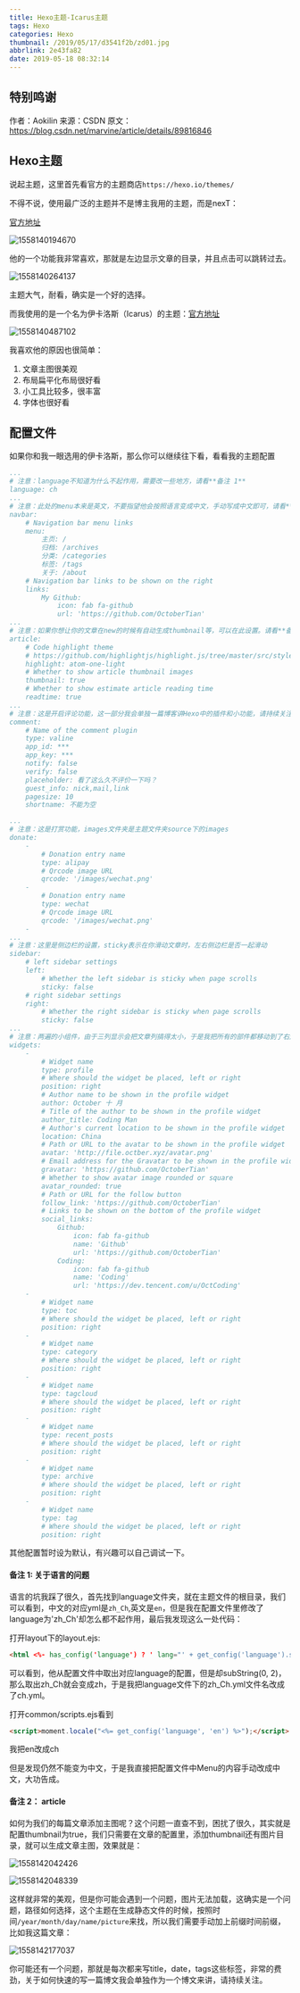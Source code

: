 ```yaml
---
title: Hexo主题-Icarus主题
tags: Hexo
categories: Hexo
thumbnail: /2019/05/17/d3541f2b/zd01.jpg
abbrlink: 2e43fa82
date: 2019-05-18 08:32:14
---
```


特别鸣谢
--------------------- 
作者：Aokilin 
来源：CSDN 
原文：https://blog.csdn.net/marvine/article/details/89816846 

## Hexo主题

说起主题，这里首先看官方的主题商店`https://hexo.io/themes/`

<!--More-->

不得不说，使用最广泛的主题并不是博主我用的主题，而是nexT：

<a href="https://theme-next.org/docs/">官方地址</a>

![1558140194670](Hexo主题-Icarus主题/1558140194670.png)

他的一个功能我非常喜欢，那就是左边显示文章的目录，并且点击可以跳转过去。

![1558140264137](Hexo主题-Icarus主题/1558140264137.png)

主题大气，耐看，确实是一个好的选择。

而我使用的是一个名为伊卡洛斯（Icarus）的主题：<a href="https://blog.zhangruipeng.me/hexo-theme-icarus/">官方地址</a>

![1558140487102](Hexo主题-Icarus主题/1558140487102.png)

我喜欢他的原因也很简单：

1. 文章主图很美观
2. 布局扁平化布局很好看
3. 小工具比较多，很丰富
4. 字体也很好看

## 配置文件

如果你和我一眼选用的伊卡洛斯，那么你可以继续往下看，看看我的主题配置

```yml
...
# 注意：language不知道为什么不起作用，需要改一些地方，请看**备注 1**
language: ch
...
# 注意：此处的menu本来是英文，不要指望他会按照语言变成中文，手动写成中文即可，请看**备注 1**
navbar:
    # Navigation bar menu links
    menu:
        主页: /
        归档: /archives
        分类: /categories
        标签: /tags
        关于: /about
    # Navigation bar links to be shown on the right
    links:
        My Github:
            icon: fab fa-github
            url: 'https://github.com/OctoberTian'
...
# 注意：如果你想让你的文章在new的时候有自动生成thumbnail等，可以在此设置。请看**备注 2**
article:
    # Code highlight theme
    # https://github.com/highlightjs/highlight.js/tree/master/src/styles
    highlight: atom-one-light
    # Whether to show article thumbnail images
    thumbnail: true
    # Whether to show estimate article reading time
    readtime: true
...
# 注意：这是开启评论功能，这一部分我会单独一篇博客讲Hexo中的插件和小功能，请持续关注
comment:
    # Name of the comment plugin
    type: valine
    app_id: ***
    app_key: ***
    notify: false
    verify: false
    placeholder: 看了这么久不评价一下吗？
    guest_info: nick,mail,link
    pagesize: 10
    shortname: 不能为空

...
# 注意：这是打赏功能，images文件夹是主题文件夹source下的images
donate:
    -
        # Donation entry name
        type: alipay
        # Qrcode image URL
        qrcode: '/images/wechat.png'
    -
        # Donation entry name
        type: wechat
        # Qrcode image URL
        qrcode: '/images/wechat.png'
    -
...
# 注意：这里是侧边栏的设置，sticky表示在你滑动文章时，左右侧边栏是否一起滑动
sidebar:
    # left sidebar settings
    left:
        # Whether the left sidebar is sticky when page scrolls
        sticky: false
    # right sidebar settings
    right:
        # Whether the right sidebar is sticky when page scrolls
        sticky: false
...
# 注意：两遍的小组件，由于三列显示会把文章列搞得太小，于是我把所有的部件都移动到了右边，会美观一点。
widgets:
    -
        # Widget name
        type: profile
        # Where should the widget be placed, left or right
        position: right
        # Author name to be shown in the profile widget
        author: October 十 月
        # Title of the author to be shown in the profile widget
        author_title: Coding Man
        # Author's current location to be shown in the profile widget
        location: China
        # Path or URL to the avatar to be shown in the profile widget
        avatar: 'http://file.octber.xyz/avatar.png'
        # Email address for the Gravatar to be shown in the profile widget
        gravatar: 'https://github.com/OctoberTian'
        # Whether to show avatar image rounded or square
        avatar_rounded: true
        # Path or URL for the follow button
        follow_link: 'https://github.com/OctoberTian'
        # Links to be shown on the bottom of the profile widget
        social_links:
            Github:
                icon: fab fa-github
                name: 'Github'
                url: 'https://github.com/OctoberTian'
            Coding:
                icon: fab fa-github
                name: 'Coding'
                url: 'https://dev.tencent.com/u/OctCoding'
    -
        # Widget name
        type: toc
        # Where should the widget be placed, left or right
        position: right
    -
        # Widget name
        type: category
        # Where should the widget be placed, left or right
        position: right
    -
        # Widget name
        type: tagcloud
        # Where should the widget be placed, left or right
        position: right
    -
        # Widget name
        type: recent_posts
        # Where should the widget be placed, left or right
        position: right
    -
        # Widget name
        type: archive
        # Where should the widget be placed, left or right
        position: right
    -
        # Widget name
        type: tag
        # Where should the widget be placed, left or right
        position: right
```

其他配置暂时设为默认，有兴趣可以自己调试一下。

#### 备注 1: 关于语言的问题

语言的坑我踩了很久，首先找到language文件夹，就在主题文件的根目录，我们可以看到，中文的对应yml是`zh_Ch`,英文是`en`，但是我在配置文件里修改了language为'zh_Ch'却怎么都不起作用，最后我发现这么一处代码：

打开layout下的layout.ejs:

```html
<html <%- has_config('language') ? ' lang="' + get_config('language').substring(0, 2) + '"' : '' %>>
```

可以看到，他从配置文件中取出对应language的配置，但是却subString(0, 2)，那么取出zh_Ch就会变成zh，于是我把language文件下的zh_Ch.yml文件名改成了ch.yml。

打开common/scripts.ejs看到

```html
<script>moment.locale("<%= get_config('language', 'en') %>");</script>
```

我把en改成ch

但是发现仍然不能变为中文，于是我直接把配置文件中Menu的内容手动改成中文，大功告成。

#### 备注 2： article

如何为我们的每篇文章添加主图呢？这个问题一直查不到，困扰了很久，其实就是配置thumbnail为true，我们只需要在文章的配置里，添加thumbnail还有图片目录，就可以生成文章主图，效果就是：

![1558142042426](Hexo主题-Icarus主题/1558142042426.png)

![1558142048339](Hexo主题-Icarus主题/1558142048339.png)

这样就非常的美观，但是你可能会遇到一个问题，图片无法加载，这确实是一个问题，路径如何选择，这个主题在生成静态文件的时候，按照时间`/year/month/day/name/picture`来找，所以我们需要手动加上前缀时间前缀，比如我这篇文章：

![1558142177037](Hexo主题-Icarus主题/1558142177037.png)

你可能还有一个问题，那就是每次都来写title，date，tags这些标签，非常的费劲，关于如何快速的写一篇博文我会单独作为一个博文来讲，请持续关注。



